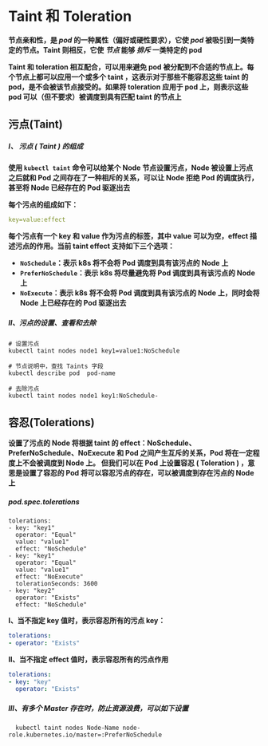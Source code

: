 # Taint 和 Toleration

**节点亲和性，是 *pod* 的一种属性（偏好或硬性要求），它使 *pod* 被吸引到一类特定的节点。Taint 则相反，它使 *节点* 能够 *排斥* 一类特定的 pod**

**Taint 和 toleration 相互配合，可以用来避免 pod 被分配到不合适的节点上。每个节点上都可以应用一个或多个 taint ，这表示对于那些不能容忍这些 taint 的 pod，是不会被该节点接受的。如果将 toleration 应用于 pod 上，则表示这些 pod 可以（但不要求）被调度到具有匹配 taint 的节点上**



##  污点(Taint)

##### Ⅰ、 污点 ( Taint ) 的组成

**使用 `kubectl taint` 命令可以给某个 Node 节点设置污点，Node 被设置上污点之后就和 Pod 之间存在了一种相斥的关系，可以让 Node 拒绝 Pod 的调度执行，甚至将 Node 已经存在的 Pod 驱逐出去** 

**每个污点的组成如下：** 

```yaml
key=value:effect
```



**每个污点有一个 key 和 value 作为污点的标签，其中 value 可以为空，effect 描述污点的作用。当前 taint effect 支持如下三个选项：**

- **`NoSchedule`：表示 k8s 将不会将 Pod 调度到具有该污点的 Node 上**
- **`PreferNoSchedule`：表示 k8s 将尽量避免将 Pod 调度到具有该污点的 Node 上**
- **`NoExecute`：表示 k8s 将不会将 Pod 调度到具有该污点的 Node 上，同时会将 Node 上已经存在的 Pod 驱逐出去**



##### Ⅱ、污点的设置、查看和去除

```shell
# 设置污点
kubectl taint nodes node1 key1=value1:NoSchedule

# 节点说明中，查找 Taints 字段
kubectl describe pod  pod-name  

# 去除污点
kubectl taint nodes node1 key1:NoSchedule-
```



## 容忍(Tolerations)

**设置了污点的 Node 将根据 taint 的 effect：NoSchedule、PreferNoSchedule、NoExecute 和 Pod 之间产生互斥的关系，Pod 将在一定程度上不会被调度到 Node 上。 但我们可以在 Pod 上设置容忍 ( Toleration ) ，意思是设置了容忍的 Pod 将可以容忍污点的存在，可以被调度到存在污点的 Node 上**



##### pod.spec.tolerations 

```
tolerations:
- key: "key1"
  operator: "Equal"
  value: "value1"
  effect: "NoSchedule"
- key: "key1"
  operator: "Equal"
  value: "value1"
  effect: "NoExecute"
  tolerationSeconds: 3600
- key: "key2"
  operator: "Exists"
  effect: "NoSchedule"
```



**Ⅰ、当不指定 key 值时，表示容忍所有的污点 key：** 

```yaml
tolerations:
- operator: "Exists"
```

**Ⅱ、当不指定 effect 值时，表示容忍所有的污点作用**

```yaml
tolerations:
- key: "key"
  operator: "Exists"
```

##### Ⅲ、有多个 Master 存在时，防止资源浪费，可以如下设置

```shell
  kubectl taint nodes Node-Name node-role.kubernetes.io/master=:PreferNoSchedule
```

